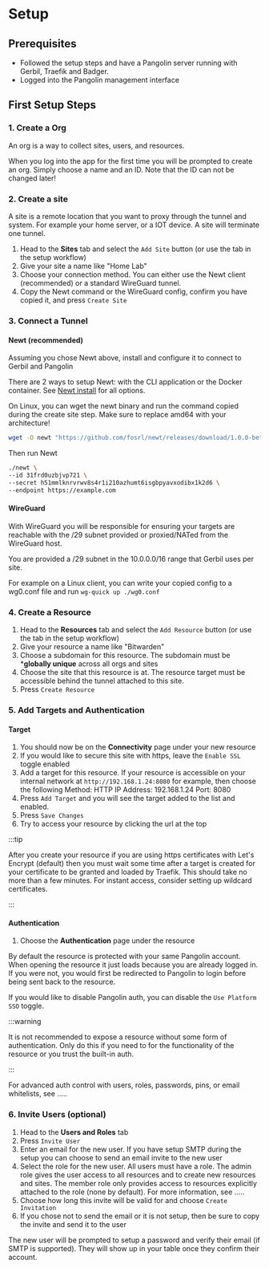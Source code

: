 # Setup

## Prerequisites

- Followed the setup steps and have a Pangolin server running with Gerbil, Traefik and Badger.
- Logged into the Pangolin management interface
  
## First Setup Steps

### 1. Create a Org

An org is a way to collect sites, users, and resources.

When you log into the app for the first time you will be prompted to create an org. Simply choose a name and an ID. Note that the ID can not be changed later!

### 2. Create a site

A site is a remote location that you want to proxy through the tunnel and system. For example your home server, or a IOT device. A site will terminate one tunnel.

1. Head to the **Sites** tab and select the `Add Site` button (or use the tab in the setup workflow)
2. Give your site a name like "Home Lab"
3. Choose your connection method. You can either use the Newt client (recommended) or a standard WireGuard tunnel. 
4. Copy the Newt command or the WireGuard config, confirm you have copied it, and press `Create Site`

### 3. Connect a Tunnel

#### Newt (recommended)

Assuming you chose Newt above, install and configure it to connect to Gerbil and Pangolin

There are 2 ways to setup Newt: with the CLI application or the Docker container. See [Newt install](/Newt/install) for all options. 

On Linux, you can wget the newt binary and run the command copied during the create site step. Make sure to replace amd64 with your architecture!

```bash
wget -O newt "https://github.com/fosrl/newt/releases/download/1.0.0-beta.1/newt_linux_amd64" && chmod +x ./newt
``` 

Then run Newt

```bash
./newt \
--id 31frd0uzbjvp721 \
--secret h51mmlknrvrwv8s4r1i210azhumt6isgbpyavxodibx1k2d6 \
--endpoint https://example.com
```

#### WireGuard

With WireGuard you will be responsible for ensuring your targets are reachable with the /29 subnet provided or proxied/NATed from the WireGuard host.

You are provided a /29 subnet in the 10.0.0.0/16 range that Gerbil uses per site.

For example on a Linux client, you can write your copied config to a wg0.conf file and run `wg-quick up ./wg0.conf`

### 4. Create a Resource

1. Head to the **Resources** tab and select the `Add Resource` button (or use the tab in the setup workflow)
2. Give your resource a name like "Bitwarden"
3. Choose a subdomain for this resource. The subdomain must be ***globally unique** across all orgs and sites
4. Choose the site that this resource is at. The resource target must be accessible behind the tunnel attached to this site.
5. Press `Create Resource`

### 5. Add Targets and Authentication

#### Target

1. You should now be on the **Connectivity** page under your new resource
2. If you would like to secure this site with https, leave the `Enable SSL` toggle enabled
3. Add a target for this resource. If your resource is accessible on your internal network at `http://192.168.1.24:8080` for example, then choose the following
Method: HTTP
IP Address: 192.168.1.24
Port: 8080
4. Press `Add Target` and you will see the target added to the list and enabled.
5. Press `Save Changes`
6. Try to access your resource by clicking the url at the top

:::tip

After you create your resource if you are using https certificates with Let's Encrypt (default) then you must wait some time after a target is created for your certificate to be granted and loaded by Traefik. This should take no more than a few minutes. For instant access, consider setting up wildcard certificates.

:::

#### Authentication

1. Choose the **Authentication** page under the resource

By default the resource is protected with your same Pangolin account. When opening the resource it just loads because you are already logged in. If you were not, you would first be redirected to Pangolin to login before being sent back to the resource. 

If you would like to disable Pangolin auth, you can disable the `Use Platform SSO` toggle.

:::warning

It is not recommended to expose a resource without some form of authentication. Only do this if you need to for the functionality of the resource or you trust the built-in auth.

:::

For advanced auth control with users, roles, passwords, pins, or email whitelists, see .....

### 6. Invite Users (optional)

1. Head to the **Users and Roles** tab
2. Press `Invite User` 
3. Enter an email for the new user. If you have setup SMTP during the setup you can choose to send an email invite to the new user
4. Select the role for the new user. All users must have a role. The admin role gives the user access to all resources and to create new resources and sites. The member role only provides access to resources explicitly attached to the role (none by default). For more information, see .....
5. Choose how long this invite will be valid for and choose `Create Invitation`
6. If you chose not to send the email or it is not setup, then be sure to copy the invite and send it to the user

The new user will be prompted to setup a password and verify their email (if SMTP is supported). They will show up in your table once they confirm their account.